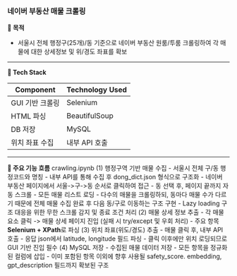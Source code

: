 ### 네이버 부동산 매물 크롤링

**🔎 목적**

- 서울시 전체 행정구(25개)/동 기준으로 네이버 부동산 원룸/투룸 크롤링하여 각 매물에 대한 상세정보 및 위/경도 좌표를 확보

---

**📍 Tech Stack**

| Component | Technology Used |
| ---- | ---- |
| GUI 기반 크롤링 | Selenium |
| HTML 파싱 | BeautifulSoup |
| DB 저장 | MySQL |
| 위치 좌표 수집 | 내부 API 호출 |

---

**🔁 주요 기능 흐름**
crawling.ipynb
(1) 행정구역 기반 매물 수집
      - 서울시 전체 구/동 행정코드와 명칭
            - 내부 API를 통해 수집 후 dong_dict.json 형식으로 구조화
      - 네이버 부동산 페이지에서 서울->구->동 순서로 클릭하여 접근
      - 동 선택 후, 페이지 끝까지 자동 스크롤 - 모든 매물 리스트 로딩
            - 다수의 매물을 크롤링하되, 동마다 매물 수가 다르기 때문에 전체 매물 수집 완료 후 다음 동/구로 이동하는 구조 구현
            - Lazy loading 구조 대응을 위한 무한 스크롤 감지 및 종료 조건 처리
(2) 매물 상세 정보 추출
      - 각 매물 요소 클릭 -> 매물 상세 페이지 진입 (실패 시 try/except 및 우회 처리)
      - 주요 항목 **Selenium + XPath**로 파싱
(3) 위치 좌표(위도/경도) 추출
      - 매물 클릭 후, 내부 API 호출
      - 응답 json에서 latitude, longitude 필드 파싱
      - 클릭 이후에만 위치 로딩되므로 GUI 기반 진입 필수
(4) MySQL 저장
      - 수집된 매물 데이터 저장
      - 모든 항목을 정규화된 컬럼에 삽입
      - 이미 포함된 항목 이외에 향후 사용될 safety_score. embedding, gpt_description 필드까지 확보된 구조
